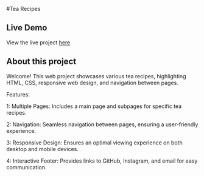 #Tea Recipes

## Live Demo

View the live project [here](https://047hashim.github.io/tea-recipe/)

## About this project

Welcome! This web project showcases various tea recipes, highlighting HTML, CSS, responsive web design, and navigation between pages.

Features:

1: Multiple Pages: Includes a main page and subpages for specific tea recipes.

2: Navigation: Seamless navigation between pages, ensuring a user-friendly experience.

3: Responsive Design: Ensures an optimal viewing experience on both desktop and mobile devices.

4: Interactive Footer: Provides links to GitHub, Instagram, and email for easy communication.

